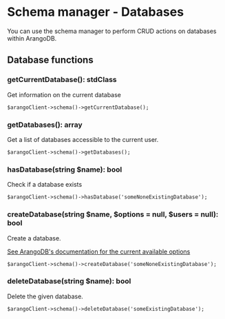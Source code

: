# Schema manager - Databases
You can use the schema manager to perform CRUD actions on databases within ArangoDB. 

## Database functions

### getCurrentDatabase(): stdClass
Get information on the current database
```
$arangoClient->schema()->getCurrentDatabase();
```

### getDatabases(): array
Get a list of databases accessible to the current user.
```
$arangoClient->schema()->getDatabases();
```

### hasDatabase(string $name): bool
Check if a database exists
```
$arangoClient->schema()->hasDatabase('someNoneExistingDatabase');
```

### createDatabase(string $name, $options = null, $users = null): bool
Create a database.

[See ArangoDB's documentation for the current available options](https://www.arangodb.com/docs/stable/http/database-database-management.html#create-database)
```
$arangoClient->schema()->createDatabase('someNoneExistingDatabase');
```

### deleteDatabase(string $name): bool
Delete the given database.
```
$arangoClient->schema()->deleteDatabase('someExistingDatabase');
```
